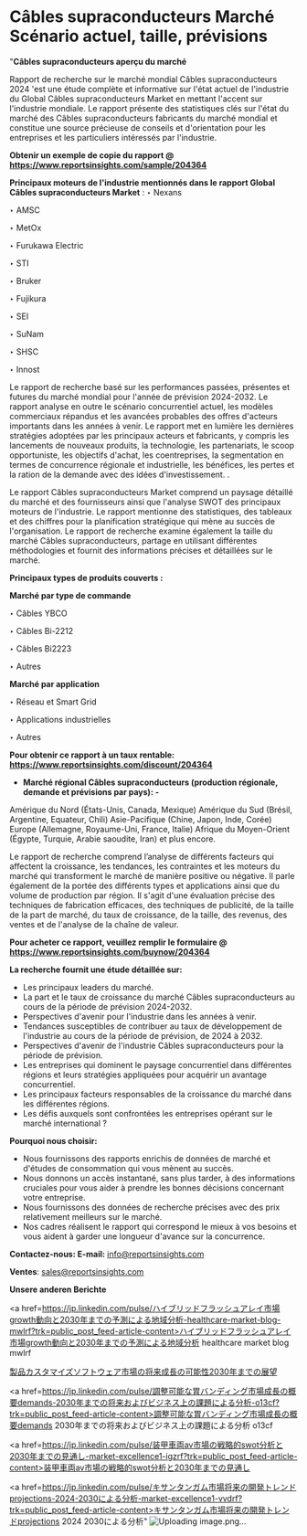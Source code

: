 # Câbles supraconducteurs Marché Scénario actuel, taille, prévisions

"<strong>Câbles supraconducteurs aperçu du marché</strong>

Rapport de recherche sur le marché mondial Câbles supraconducteurs 2024 'est une étude complète et informative sur l'état actuel de l'industrie du Global Câbles supraconducteurs Market en mettant l'accent sur l'industrie mondiale. Le rapport présente des statistiques clés sur l'état du marché des Câbles supraconducteurs fabricants du marché mondial et constitue une source précieuse de conseils et d'orientation pour les entreprises et les particuliers intéressés par l'industrie.

<strong>Obtenir un exemple de copie du rapport @ <a href=https://www.reportsinsights.com/sample/204364>https://www.reportsinsights.com/sample/204364</a></strong>

<strong>Principaux moteurs de l'industrie mentionnés dans le rapport Global Câbles supraconducteurs Market</strong> :
‣ Nexans

‣ AMSC

‣ MetOx

‣ Furukawa Electric

‣ STI

‣ Bruker

‣ Fujikura

‣ SEI

‣ SuNam

‣ SHSC

‣ Innost

Le rapport de recherche basé sur les performances passées, présentes et futures du marché mondial pour l'année de prévision 2024-2032. Le rapport analyse en outre le scénario concurrentiel actuel, les modèles commerciaux répandus et les avancées probables des offres d'acteurs importants dans les années à venir. Le rapport met en lumière les dernières stratégies adoptées par les principaux acteurs et fabricants, y compris les lancements de nouveaux produits, la technologie, les partenariats, le scoop opportuniste, les objectifs d'achat, les coentreprises, la segmentation en termes de concurrence régionale et industrielle, les bénéfices, les pertes et la ration de la demande avec des idées d'investissement. .

Le rapport Câbles supraconducteurs Market comprend un paysage détaillé du marché et des fournisseurs ainsi que l'analyse SWOT des principaux moteurs de l'industrie. Le rapport mentionne des statistiques, des tableaux et des chiffres pour la planification stratégique qui mène au succès de l'organisation. Le rapport de recherche examine également la taille du marché Câbles supraconducteurs, partage en utilisant différentes méthodologies et fournit des informations précises et détaillées sur le marché.

<strong>Principaux types de produits couverts :</strong>

<strong>Marché par type de commande</strong>

‣ Câbles YBCO

‣ Câbles Bi-2212

‣ Câbles Bi2223

‣ Autres

<strong>Marché par application</strong>

‣ Réseau et Smart Grid

‣ Applications industrielles

‣ Autres

<strong>Pour obtenir ce rapport à un taux rentable: <a href=https://www.reportsinsights.com/discount/204364>https://www.reportsinsights.com/discount/204364</a></strong>
<ul>
  <li><strong>Marché régional Câbles supraconducteurs (production régionale, demande et prévisions par pays): -</strong></li>
</ul>
Amérique du Nord (États-Unis, Canada, Mexique)
Amérique du Sud (Brésil, Argentine, Equateur, Chili)
Asie-Pacifique (Chine, Japon, Inde, Corée)
Europe (Allemagne, Royaume-Uni, France, Italie)
Afrique du Moyen-Orient (Égypte, Turquie, Arabie saoudite, Iran) et plus encore.

Le rapport de recherche comprend l’analyse de différents facteurs qui affectent la croissance, les tendances, les contraintes et les moteurs du marché qui transforment le marché de manière positive ou négative. Il parle également de la portée des différents types et applications ainsi que du volume de production par région. Il s'agit d'une évaluation précise des techniques de fabrication efficaces, des techniques de publicité, de la taille de la part de marché, du taux de croissance, de la taille, des revenus, des ventes et de l'analyse de la chaîne de valeur.

<strong>Pour acheter ce rapport, veuillez remplir le formulaire @   <a href=https://www.reportsinsights.com/buynow/204364>https://www.reportsinsights.com/buynow/204364</a></strong>

<strong>La recherche fournit une étude détaillée sur:</strong>
<ul>
  <li>Les principaux leaders du marché.</li>
  <li>La part et le taux de croissance du marché Câbles supraconducteurs au cours de la période de prévision 2024-2032.</li>
  <li>Perspectives d'avenir pour l'industrie dans les années à venir.</li>
  <li>Tendances susceptibles de contribuer au taux de développement de l'industrie au cours de la période de prévision, de 2024 à 2032.</li>
  <li>Perspectives d'avenir de l'industrie Câbles supraconducteurs pour la période de prévision.</li>
  <li>Les entreprises qui dominent le paysage concurrentiel dans différentes régions et leurs stratégies appliquées pour acquérir un avantage concurrentiel.</li>
  <li>Les principaux facteurs responsables de la croissance du marché dans les différentes régions.</li>
  <li>Les défis auxquels sont confrontées les entreprises opérant sur le marché international ?</li>
</ul>
<strong>Pourquoi nous choisir:</strong>
<ul>
  <li>Nous fournissons des rapports enrichis de données de marché et d'études de consommation qui vous mènent au succès.</li>
  <li>Nous donnons un accès instantané, sans plus tarder, à des informations cruciales pour vous aider à prendre les bonnes décisions concernant votre entreprise.</li>
  <li>Nous fournissons des données de recherche précises avec des prix relativement meilleurs sur le marché.</li>
  <li>Nos cadres réalisent le rapport qui correspond le mieux à vos besoins et vous aident à garder une longueur d'avance sur la concurrence.</li>
</ul>
<strong>Contactez-nous:
</strong><strong>E-mail:</strong> <a href=mailto:info@reportsinsights.com>info@reportsinsights.com</a>

<strong>Ventes</strong>: <a href=mailto:sales@reportsinsights.com>sales@reportsinsights.com</a>

<strong>Unsere anderen Berichte</strong>

<a href=https://jp.linkedin.com/pulse/ハイブリッドフラッシュアレイ市場growth動向と2030年までの予測による地域分析-healthcare-market-blog-mwlrf?trk=public_post_feed-article-content>ハイブリッドフラッシュアレイ市場growth動向と2030年までの予測による地域分析 healthcare market blog mwlrf</a>

<a href=https://www.linkedin.com/pulse/製品カスタマイズソフトウェア市場の将来成長の可能性2030年までの展望-reportsinsights-pvt-ltd-rxesf/>製品カスタマイズソフトウェア市場の将来成長の可能性2030年までの展望</a>

<a href=https://jp.linkedin.com/pulse/調整可能な胃バンディング市場成長の概要demands-2030年までの将来およびビジネス上の課題による分析-o13cf?trk=public_post_feed-article-content>調整可能な胃バンディング市場成長の概要demands 2030年までの将来およびビジネス上の課題による分析 o13cf</a>

<a href=https://jp.linkedin.com/pulse/装甲車両av市場の戦略的swot分析と2030年までの見通し-market-excellence1-igzrf?trk=public_post_feed-article-content>装甲車両av市場の戦略的swot分析と2030年までの見通し</a>

<a href=https://jp.linkedin.com/pulse/キサンタンガム市場将来の開発トレンドprojections-2024-2030による分析-market-excellence1-vvdrf?trk=public_post_feed-article-content>キサンタンガム市場将来の開発トレンドprojections 2024 2030による分析</a>"
![Uploading image.png…]()
